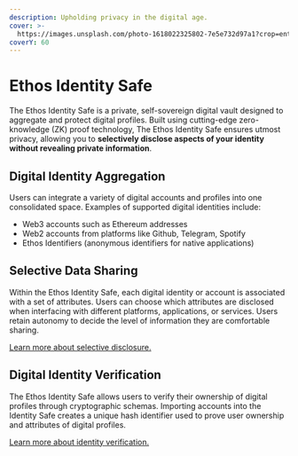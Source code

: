```yaml
---
description: Upholding privacy in the digital age.
cover: >-
  https://images.unsplash.com/photo-1618022325802-7e5e732d97a1?crop=entropy&cs=srgb&fm=jpg&ixid=M3wxOTcwMjR8MHwxfHNlYXJjaHwyfHxibGFja3xlbnwwfHx8fDE2OTI5NDgwMjd8MA&ixlib=rb-4.0.3&q=85
coverY: 60
---
```


# Ethos Identity Safe

The Ethos Identity Safe is a private, self-sovereign digital vault designed to aggregate and protect digital profiles. Built using cutting-edge zero-knowledge (ZK) proof technology, The Ethos Identity Safe ensures utmost privacy, allowing you to **selectively disclose aspects of your identity without revealing private information**.

## Digital Identity Aggregation

Users can integrate a variety of digital accounts and profiles into one consolidated space. Examples of supported digital identities include:

* Web3 accounts such as Ethereum addresses
* Web2 accounts from platforms like Github, Telegram, Spotify
* Ethos Identifiers (anonymous identifiers for native applications)

## Selective Data Sharing

Within the Ethos Identity Safe, each digital identity or account is associated with a set of attributes. Users can choose which attributes are disclosed when interfacing with different platforms, applications, or services. Users retain autonomy to decide the level of information they are comfortable sharing.

[Learn more about selective disclosure.](selective-disclosure.md)

## Digital Identity Verification

The Ethos Identity Safe allows users to verify their ownership of digital profiles through cryptographic schemas. Importing accounts into the Identity Safe creates a unique hash identifier used to prove user ownership and attributes of digital profiles.

[Learn more about identity verification.](identity-verification.md)
